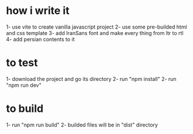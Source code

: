 # how i write it

1- use vite to create vanilla javascript project
2- use some pre-builded html and css template
3- add IranSans font and make every thing from ltr to rtl
4- add persian contents to it

# to test

1- download the project and go its directory
2- run "npm install"
2- run "npm run dev"

# to build

1- run "npm run build"
2- builded files will be in "dist" directory
